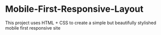 # Mobile-First-Responsive-Layout
 This project uses HTML + CSS to create a simple but beautifully stylished mobile first responsive site
